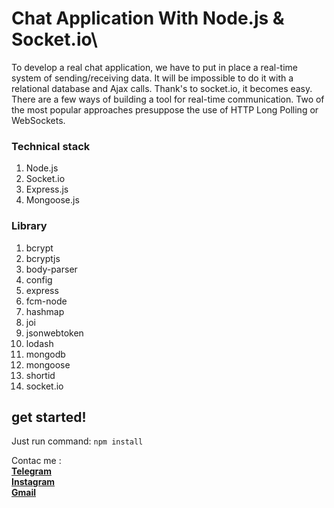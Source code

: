 # Chat Application With Node.js & Socket.io\
To develop a real chat application, we have to put in place a real-time system of sending/receiving data. It will be impossible to do it with a relational database and Ajax calls. Thank's to socket.io, it becomes easy.
There are a few ways of building a tool for real-time communication. Two of the most popular approaches presuppose the use of HTTP Long Polling or WebSockets.

### Technical stack
1. Node.js
2. Socket.io
3. Express.js
4. Mongoose.js

### Library
1. bcrypt
1. bcryptjs
1. body-parser
1. config
1. express
1. fcm-node
1. hashmap
1. joi
1. jsonwebtoken
1. lodash
1. mongodb
1. mongoose
1. shortid
1. socket.io

## get started!
Just run command:
`npm install`

Contac me :\
[**Telegram**](http://t.me/BehnamNasehii) \
[**Instagram**](http://instgram.com/behnamnasehi) \
[**Gmail**](behnammnasehi@gmail.com) 
